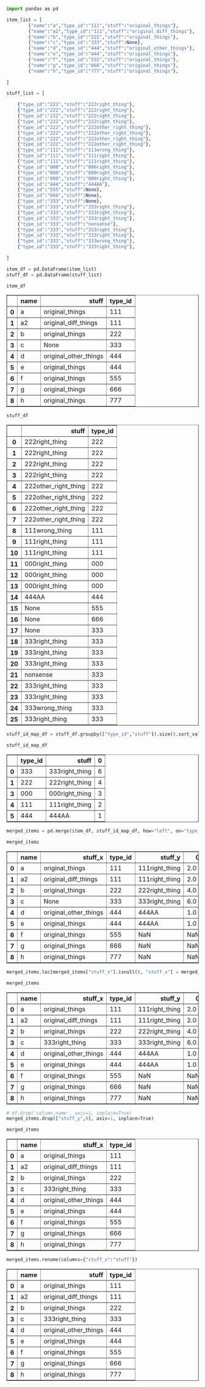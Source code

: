 

```python
import pandas as pd
```


```python
item_list = [
        {"name":"a","type_id":"111","stuff":"original_things"},
        {"name":"a2","type_id":"111","stuff":"original_diff_things"},
        {"name":"b","type_id":"222","stuff":"original_things"},
        {"name":"c","type_id":"333","stuff":None},
        {"name":"d","type_id":"444","stuff":"original_other_things"},
        {"name":"e","type_id":"444","stuff":"original_things"},
        {"name":"f","type_id":"555","stuff":"original_things"},
        {"name":"g","type_id":"666","stuff":"original_things"},
        {"name":"h","type_id":"777","stuff":"original_things"},
        
]

stuff_list = [

    {"type_id":"222","stuff":"222right_thing"},
    {"type_id":"222","stuff":"222right_thing"},
    {"type_id":"222","stuff":"222right_thing"},
    {"type_id":"222","stuff":"222right_thing"},
    {"type_id":"222","stuff":"222other_right_thing"},
    {"type_id":"222","stuff":"222other_right_thing"},
    {"type_id":"222","stuff":"222other_right_thing"},
    {"type_id":"222","stuff":"222other_right_thing"},
    {"type_id":"111","stuff":"111wrong_thing"},
    {"type_id":"111","stuff":"111right_thing"},
    {"type_id":"111","stuff":"111right_thing"},
    {"type_id":"000","stuff":"000right_thing"},
    {"type_id":"000","stuff":"000right_thing"},
    {"type_id":"000","stuff":"000right_thing"},
    {"type_id":"444","stuff":"444AA"},
    {"type_id":"555","stuff":None},
    {"type_id":"666","stuff":None},
    {"type_id":"333","stuff":None},
    {"type_id":"333","stuff":"333right_thing"},
    {"type_id":"333","stuff":"333right_thing"},
    {"type_id":"333","stuff":"333right_thing"},
    {"type_id":"333","stuff":"nonsense"},
    {"type_id":"333","stuff":"333right_thing"},
    {"type_id":"333","stuff":"333right_thing"},
    {"type_id":"333","stuff":"333wrong_thing"},
    {"type_id":"333","stuff":"333right_thing"},    
    
]

```


```python
item_df = pd.DataFrame(item_list)
stuff_df = pd.DataFrame(stuff_list)
```


```python
item_df
```




<div>
<style scoped>
    .dataframe tbody tr th:only-of-type {
        vertical-align: middle;
    }

    .dataframe tbody tr th {
        vertical-align: top;
    }

    .dataframe thead th {
        text-align: right;
    }
</style>
<table border="1" class="dataframe">
  <thead>
    <tr style="text-align: right;">
      <th></th>
      <th>name</th>
      <th>stuff</th>
      <th>type_id</th>
    </tr>
  </thead>
  <tbody>
    <tr>
      <th>0</th>
      <td>a</td>
      <td>original_things</td>
      <td>111</td>
    </tr>
    <tr>
      <th>1</th>
      <td>a2</td>
      <td>original_diff_things</td>
      <td>111</td>
    </tr>
    <tr>
      <th>2</th>
      <td>b</td>
      <td>original_things</td>
      <td>222</td>
    </tr>
    <tr>
      <th>3</th>
      <td>c</td>
      <td>None</td>
      <td>333</td>
    </tr>
    <tr>
      <th>4</th>
      <td>d</td>
      <td>original_other_things</td>
      <td>444</td>
    </tr>
    <tr>
      <th>5</th>
      <td>e</td>
      <td>original_things</td>
      <td>444</td>
    </tr>
    <tr>
      <th>6</th>
      <td>f</td>
      <td>original_things</td>
      <td>555</td>
    </tr>
    <tr>
      <th>7</th>
      <td>g</td>
      <td>original_things</td>
      <td>666</td>
    </tr>
    <tr>
      <th>8</th>
      <td>h</td>
      <td>original_things</td>
      <td>777</td>
    </tr>
  </tbody>
</table>
</div>




```python
stuff_df
```




<div>
<style scoped>
    .dataframe tbody tr th:only-of-type {
        vertical-align: middle;
    }

    .dataframe tbody tr th {
        vertical-align: top;
    }

    .dataframe thead th {
        text-align: right;
    }
</style>
<table border="1" class="dataframe">
  <thead>
    <tr style="text-align: right;">
      <th></th>
      <th>stuff</th>
      <th>type_id</th>
    </tr>
  </thead>
  <tbody>
    <tr>
      <th>0</th>
      <td>222right_thing</td>
      <td>222</td>
    </tr>
    <tr>
      <th>1</th>
      <td>222right_thing</td>
      <td>222</td>
    </tr>
    <tr>
      <th>2</th>
      <td>222right_thing</td>
      <td>222</td>
    </tr>
    <tr>
      <th>3</th>
      <td>222right_thing</td>
      <td>222</td>
    </tr>
    <tr>
      <th>4</th>
      <td>222other_right_thing</td>
      <td>222</td>
    </tr>
    <tr>
      <th>5</th>
      <td>222other_right_thing</td>
      <td>222</td>
    </tr>
    <tr>
      <th>6</th>
      <td>222other_right_thing</td>
      <td>222</td>
    </tr>
    <tr>
      <th>7</th>
      <td>222other_right_thing</td>
      <td>222</td>
    </tr>
    <tr>
      <th>8</th>
      <td>111wrong_thing</td>
      <td>111</td>
    </tr>
    <tr>
      <th>9</th>
      <td>111right_thing</td>
      <td>111</td>
    </tr>
    <tr>
      <th>10</th>
      <td>111right_thing</td>
      <td>111</td>
    </tr>
    <tr>
      <th>11</th>
      <td>000right_thing</td>
      <td>000</td>
    </tr>
    <tr>
      <th>12</th>
      <td>000right_thing</td>
      <td>000</td>
    </tr>
    <tr>
      <th>13</th>
      <td>000right_thing</td>
      <td>000</td>
    </tr>
    <tr>
      <th>14</th>
      <td>444AA</td>
      <td>444</td>
    </tr>
    <tr>
      <th>15</th>
      <td>None</td>
      <td>555</td>
    </tr>
    <tr>
      <th>16</th>
      <td>None</td>
      <td>666</td>
    </tr>
    <tr>
      <th>17</th>
      <td>None</td>
      <td>333</td>
    </tr>
    <tr>
      <th>18</th>
      <td>333right_thing</td>
      <td>333</td>
    </tr>
    <tr>
      <th>19</th>
      <td>333right_thing</td>
      <td>333</td>
    </tr>
    <tr>
      <th>20</th>
      <td>333right_thing</td>
      <td>333</td>
    </tr>
    <tr>
      <th>21</th>
      <td>nonsense</td>
      <td>333</td>
    </tr>
    <tr>
      <th>22</th>
      <td>333right_thing</td>
      <td>333</td>
    </tr>
    <tr>
      <th>23</th>
      <td>333right_thing</td>
      <td>333</td>
    </tr>
    <tr>
      <th>24</th>
      <td>333wrong_thing</td>
      <td>333</td>
    </tr>
    <tr>
      <th>25</th>
      <td>333right_thing</td>
      <td>333</td>
    </tr>
  </tbody>
</table>
</div>




```python
stuff_id_map_df = stuff_df.groupby(["type_id","stuff"]).size().sort_values(ascending=False).reset_index().drop_duplicates(subset="type_id")
```


```python
stuff_id_map_df
```




<div>
<style scoped>
    .dataframe tbody tr th:only-of-type {
        vertical-align: middle;
    }

    .dataframe tbody tr th {
        vertical-align: top;
    }

    .dataframe thead th {
        text-align: right;
    }
</style>
<table border="1" class="dataframe">
  <thead>
    <tr style="text-align: right;">
      <th></th>
      <th>type_id</th>
      <th>stuff</th>
      <th>0</th>
    </tr>
  </thead>
  <tbody>
    <tr>
      <th>0</th>
      <td>333</td>
      <td>333right_thing</td>
      <td>6</td>
    </tr>
    <tr>
      <th>1</th>
      <td>222</td>
      <td>222right_thing</td>
      <td>4</td>
    </tr>
    <tr>
      <th>3</th>
      <td>000</td>
      <td>000right_thing</td>
      <td>3</td>
    </tr>
    <tr>
      <th>4</th>
      <td>111</td>
      <td>111right_thing</td>
      <td>2</td>
    </tr>
    <tr>
      <th>5</th>
      <td>444</td>
      <td>444AA</td>
      <td>1</td>
    </tr>
  </tbody>
</table>
</div>




```python
merged_items = pd.merge(item_df, stuff_id_map_df, how="left", on="type_id")
```


```python
merged_items
```




<div>
<style scoped>
    .dataframe tbody tr th:only-of-type {
        vertical-align: middle;
    }

    .dataframe tbody tr th {
        vertical-align: top;
    }

    .dataframe thead th {
        text-align: right;
    }
</style>
<table border="1" class="dataframe">
  <thead>
    <tr style="text-align: right;">
      <th></th>
      <th>name</th>
      <th>stuff_x</th>
      <th>type_id</th>
      <th>stuff_y</th>
      <th>0</th>
    </tr>
  </thead>
  <tbody>
    <tr>
      <th>0</th>
      <td>a</td>
      <td>original_things</td>
      <td>111</td>
      <td>111right_thing</td>
      <td>2.0</td>
    </tr>
    <tr>
      <th>1</th>
      <td>a2</td>
      <td>original_diff_things</td>
      <td>111</td>
      <td>111right_thing</td>
      <td>2.0</td>
    </tr>
    <tr>
      <th>2</th>
      <td>b</td>
      <td>original_things</td>
      <td>222</td>
      <td>222right_thing</td>
      <td>4.0</td>
    </tr>
    <tr>
      <th>3</th>
      <td>c</td>
      <td>None</td>
      <td>333</td>
      <td>333right_thing</td>
      <td>6.0</td>
    </tr>
    <tr>
      <th>4</th>
      <td>d</td>
      <td>original_other_things</td>
      <td>444</td>
      <td>444AA</td>
      <td>1.0</td>
    </tr>
    <tr>
      <th>5</th>
      <td>e</td>
      <td>original_things</td>
      <td>444</td>
      <td>444AA</td>
      <td>1.0</td>
    </tr>
    <tr>
      <th>6</th>
      <td>f</td>
      <td>original_things</td>
      <td>555</td>
      <td>NaN</td>
      <td>NaN</td>
    </tr>
    <tr>
      <th>7</th>
      <td>g</td>
      <td>original_things</td>
      <td>666</td>
      <td>NaN</td>
      <td>NaN</td>
    </tr>
    <tr>
      <th>8</th>
      <td>h</td>
      <td>original_things</td>
      <td>777</td>
      <td>NaN</td>
      <td>NaN</td>
    </tr>
  </tbody>
</table>
</div>




```python
merged_items.loc[merged_items["stuff_x"].isnull(), "stuff_x"] = merged_items["stuff_y"] 
```


```python
merged_items
```




<div>
<style scoped>
    .dataframe tbody tr th:only-of-type {
        vertical-align: middle;
    }

    .dataframe tbody tr th {
        vertical-align: top;
    }

    .dataframe thead th {
        text-align: right;
    }
</style>
<table border="1" class="dataframe">
  <thead>
    <tr style="text-align: right;">
      <th></th>
      <th>name</th>
      <th>stuff_x</th>
      <th>type_id</th>
      <th>stuff_y</th>
      <th>0</th>
    </tr>
  </thead>
  <tbody>
    <tr>
      <th>0</th>
      <td>a</td>
      <td>original_things</td>
      <td>111</td>
      <td>111right_thing</td>
      <td>2.0</td>
    </tr>
    <tr>
      <th>1</th>
      <td>a2</td>
      <td>original_diff_things</td>
      <td>111</td>
      <td>111right_thing</td>
      <td>2.0</td>
    </tr>
    <tr>
      <th>2</th>
      <td>b</td>
      <td>original_things</td>
      <td>222</td>
      <td>222right_thing</td>
      <td>4.0</td>
    </tr>
    <tr>
      <th>3</th>
      <td>c</td>
      <td>333right_thing</td>
      <td>333</td>
      <td>333right_thing</td>
      <td>6.0</td>
    </tr>
    <tr>
      <th>4</th>
      <td>d</td>
      <td>original_other_things</td>
      <td>444</td>
      <td>444AA</td>
      <td>1.0</td>
    </tr>
    <tr>
      <th>5</th>
      <td>e</td>
      <td>original_things</td>
      <td>444</td>
      <td>444AA</td>
      <td>1.0</td>
    </tr>
    <tr>
      <th>6</th>
      <td>f</td>
      <td>original_things</td>
      <td>555</td>
      <td>NaN</td>
      <td>NaN</td>
    </tr>
    <tr>
      <th>7</th>
      <td>g</td>
      <td>original_things</td>
      <td>666</td>
      <td>NaN</td>
      <td>NaN</td>
    </tr>
    <tr>
      <th>8</th>
      <td>h</td>
      <td>original_things</td>
      <td>777</td>
      <td>NaN</td>
      <td>NaN</td>
    </tr>
  </tbody>
</table>
</div>




```python
# df.drop('column_name', axis=1, inplace=True)
merged_items.drop(["stuff_y",0], axis=1, inplace=True)
```


```python
merged_items
```




<div>
<style scoped>
    .dataframe tbody tr th:only-of-type {
        vertical-align: middle;
    }

    .dataframe tbody tr th {
        vertical-align: top;
    }

    .dataframe thead th {
        text-align: right;
    }
</style>
<table border="1" class="dataframe">
  <thead>
    <tr style="text-align: right;">
      <th></th>
      <th>name</th>
      <th>stuff_x</th>
      <th>type_id</th>
    </tr>
  </thead>
  <tbody>
    <tr>
      <th>0</th>
      <td>a</td>
      <td>original_things</td>
      <td>111</td>
    </tr>
    <tr>
      <th>1</th>
      <td>a2</td>
      <td>original_diff_things</td>
      <td>111</td>
    </tr>
    <tr>
      <th>2</th>
      <td>b</td>
      <td>original_things</td>
      <td>222</td>
    </tr>
    <tr>
      <th>3</th>
      <td>c</td>
      <td>333right_thing</td>
      <td>333</td>
    </tr>
    <tr>
      <th>4</th>
      <td>d</td>
      <td>original_other_things</td>
      <td>444</td>
    </tr>
    <tr>
      <th>5</th>
      <td>e</td>
      <td>original_things</td>
      <td>444</td>
    </tr>
    <tr>
      <th>6</th>
      <td>f</td>
      <td>original_things</td>
      <td>555</td>
    </tr>
    <tr>
      <th>7</th>
      <td>g</td>
      <td>original_things</td>
      <td>666</td>
    </tr>
    <tr>
      <th>8</th>
      <td>h</td>
      <td>original_things</td>
      <td>777</td>
    </tr>
  </tbody>
</table>
</div>




```python
merged_items.rename(columns={"stuff_x":"stuff"})
```




<div>
<style scoped>
    .dataframe tbody tr th:only-of-type {
        vertical-align: middle;
    }

    .dataframe tbody tr th {
        vertical-align: top;
    }

    .dataframe thead th {
        text-align: right;
    }
</style>
<table border="1" class="dataframe">
  <thead>
    <tr style="text-align: right;">
      <th></th>
      <th>name</th>
      <th>stuff</th>
      <th>type_id</th>
    </tr>
  </thead>
  <tbody>
    <tr>
      <th>0</th>
      <td>a</td>
      <td>original_things</td>
      <td>111</td>
    </tr>
    <tr>
      <th>1</th>
      <td>a2</td>
      <td>original_diff_things</td>
      <td>111</td>
    </tr>
    <tr>
      <th>2</th>
      <td>b</td>
      <td>original_things</td>
      <td>222</td>
    </tr>
    <tr>
      <th>3</th>
      <td>c</td>
      <td>333right_thing</td>
      <td>333</td>
    </tr>
    <tr>
      <th>4</th>
      <td>d</td>
      <td>original_other_things</td>
      <td>444</td>
    </tr>
    <tr>
      <th>5</th>
      <td>e</td>
      <td>original_things</td>
      <td>444</td>
    </tr>
    <tr>
      <th>6</th>
      <td>f</td>
      <td>original_things</td>
      <td>555</td>
    </tr>
    <tr>
      <th>7</th>
      <td>g</td>
      <td>original_things</td>
      <td>666</td>
    </tr>
    <tr>
      <th>8</th>
      <td>h</td>
      <td>original_things</td>
      <td>777</td>
    </tr>
  </tbody>
</table>
</div>


